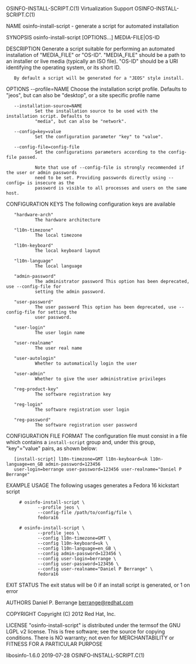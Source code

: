 OSINFO-INSTALL-SCRIPT.C(1)              Virtualization Support              OSINFO-INSTALL-SCRIPT.C(1)

NAME
       osinfo-install-script - generate a script for automated installation

SYNOPSIS
       osinfo-install-script [OPTIONS...] MEDIA-FILE|OS-ID

DESCRIPTION
       Generate a script suitable for performing an automated installation of "MEDIA_FILE" or "OS-ID".
       "MEDIA_FILE" should be a path to an installer or live media (typically an ISO file). "OS-ID"
       should be a URI identifying the operating system, or its short ID.

       By default a script will be generated for a "JEOS" style install.

OPTIONS
       --profile=NAME
               Choose the installation script profile. Defaults to "jeos", but can also be "desktop",
               or a site specific profile name

       --installation-source=NAME
               Set the installation source to be used with the installation script. Defaults to
               "media", but can also be "network".

       --config=key=value
               Set the configuration parameter "key" to "value".

       --config-file=config-file
               Set the configurations parameters according to the config-file passed.

               Note that use of --config-file is strongly recommended if the user or admin passwords
               need to be set. Providing passwords directly using --config= is insecure as the
               password is visible to all processes and users on the same host.

CONFIGURATION KEYS
       The following configuration keys are available

       "hardware-arch"
               The hardware architecture

       "l10n-timezone"
               The local timezone

       "l10n-keyboard"
               The local keyboard layout

       "l10n-language"
               The local language

       "admin-password"
               The administrator password This option has been deprecated, use --config-file for
               setting the admin password.

       "user-password"
               The user password This option has been deprecated, use --config-file for setting the
               user password.

       "user-login"
               The user login name

       "user-realname"
               The user real name

       "user-autologin"
               Whether to automatically login the user

       "user-admin"
               Whether to give the user administrative privileges

       "reg-product-key"
               The software registration key

       "reg-login"
               The software registration user login

       "reg-password"
               The software registration user password

CONFIGURATION FILE FORMAT
       The configuration file must consist in a file which contains a `install-script` group and,
       under this group, "key"="value" pairs, as shown below:

       [install-script] l10n-timezone=GMT l10n-keyboard=uk l10n-language=en_GB admin-password=123456
       user-login=berrange user-password=123456 user-realname="Daniel P Berrange"

EXAMPLE USAGE
       The following usages generates a Fedora 16 kickstart script

         # osinfo-install-script \
                --profile jeos \
                --config-file /path/to/config/file \
                fedora16

         # osinfo-install-script \
                --profile jeos \
                --config l10n-timezone=GMT \
                --config l10n-keyboard=uk \
                --config l10n-language=en_GB \
                --config admin-password=123456 \
                --config user-login=berrange \
                --config user-password=123456 \
                --config user-realname="Daniel P Berrange" \
                fedora16

EXIT STATUS
       The exit status will be 0 if an install script is generated, or 1 on error

AUTHORS
       Daniel P. Berrange <berrange@redhat.com>

COPYRIGHT
       Copyright (C) 2012 Red Hat, Inc.

LICENSE
       "osinfo-install-script" is distributed under the termsof the GNU LGPL v2 license. This is free
       software; see the source for copying conditions.  There is NO warranty; not even for
       MERCHANTABILITY or FITNESS FOR A PARTICULAR PURPOSE

libosinfo-1.6.0                               2019-07-28                    OSINFO-INSTALL-SCRIPT.C(1)
